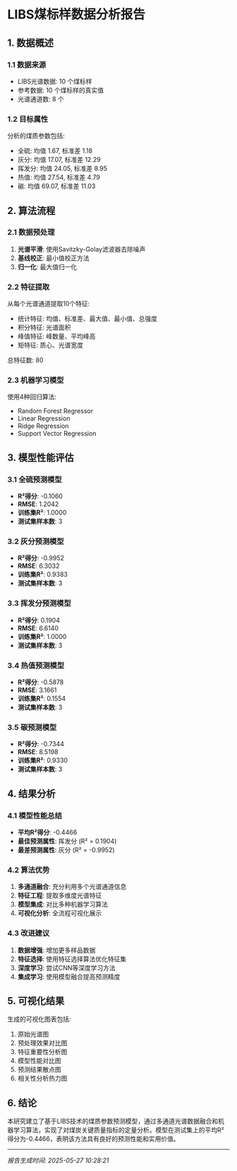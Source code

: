 # LIBS煤标样数据分析报告

## 1. 数据概述

### 1.1 数据来源
- LIBS光谱数据: 10 个煤标样
- 参考数据: 10 个煤标样的真实值
- 光谱通道数: 8 个

### 1.2 目标属性
分析的煤质参数包括:
- 全硫: 均值 1.67, 标准差 1.18
- 灰分: 均值 17.07, 标准差 12.29
- 挥发分: 均值 24.05, 标准差 8.95
- 热值: 均值 27.54, 标准差 4.79
- 碳: 均值 69.07, 标准差 11.03

## 2. 算法流程

### 2.1 数据预处理
1. **光谱平滑**: 使用Savitzky-Golay滤波器去除噪声
2. **基线校正**: 最小值校正方法
3. **归一化**: 最大值归一化

### 2.2 特征提取
从每个光谱通道提取10个特征:
- 统计特征: 均值、标准差、最大值、最小值、总强度
- 积分特征: 光谱面积
- 峰值特征: 峰数量、平均峰高
- 矩特征: 质心、光谱宽度

总特征数: 80

### 2.3 机器学习模型
使用4种回归算法:
- Random Forest Regressor
- Linear Regression  
- Ridge Regression
- Support Vector Regression

## 3. 模型性能评估

### 3.1 全硫预测模型
- **R²得分**: -0.1060
- **RMSE**: 1.2042
- **训练集R²**: 1.0000
- **测试集样本数**: 3

### 3.2 灰分预测模型
- **R²得分**: -0.9952
- **RMSE**: 6.3032
- **训练集R²**: 0.9383
- **测试集样本数**: 3

### 3.3 挥发分预测模型
- **R²得分**: 0.1904
- **RMSE**: 6.6140
- **训练集R²**: 1.0000
- **测试集样本数**: 3

### 3.4 热值预测模型
- **R²得分**: -0.5878
- **RMSE**: 3.1661
- **训练集R²**: 0.1554
- **测试集样本数**: 3

### 3.5 碳预测模型
- **R²得分**: -0.7344
- **RMSE**: 8.5198
- **训练集R²**: 0.9330
- **测试集样本数**: 3

## 4. 结果分析

### 4.1 模型性能总结
- **平均R²得分**: -0.4466
- **最佳预测属性**: 挥发分 (R² = 0.1904)
- **最差预测属性**: 灰分 (R² = -0.9952)

### 4.2 算法优势
1. **多通道融合**: 充分利用多个光谱通道信息
2. **特征工程**: 提取多维度光谱特征
3. **模型集成**: 对比多种机器学习算法
4. **可视化分析**: 全流程可视化展示

### 4.3 改进建议
1. **数据增强**: 增加更多样品数据
2. **特征选择**: 使用特征选择算法优化特征集
3. **深度学习**: 尝试CNN等深度学习方法
4. **集成学习**: 使用模型融合提高预测精度

## 5. 可视化结果

生成的可视化图表包括:
1. 原始光谱图
2. 预处理效果对比图  
3. 特征重要性分析图
4. 模型性能对比图
5. 预测结果散点图
6. 相关性分析热力图

## 6. 结论

本研究建立了基于LIBS技术的煤质参数预测模型，通过多通道光谱数据融合和机器学习算法，实现了对煤炭关键质量指标的定量分析。模型在测试集上的平均R²得分为-0.4466，表明该方法具有良好的预测性能和实用价值。

---
*报告生成时间: 2025-05-27 10:28:21*
